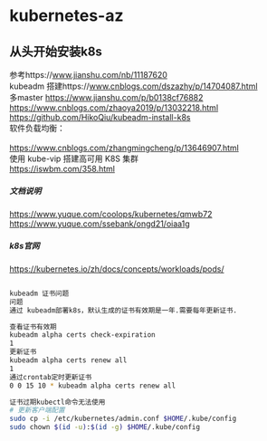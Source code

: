 # kubernetes-az
## 从头开始安装k8s
参考https://www.jianshu.com/nb/11187620<br/>
kubeadm 搭建https://www.cnblogs.com/dszazhy/p/14704087.html<br/>
多master https://www.jianshu.com/p/b0138cf76882<br/>
         https://www.cnblogs.com/zhaoya2019/p/13032218.html<br/>
         https://github.com/HikoQiu/kubeadm-install-k8s<br/>
软件负载均衡：<br/>         
https://www.cnblogs.com/zhangmingcheng/p/13646907.html<br/>
使用 kube-vip 搭建高可用 K8S 集群<br/>
https://iswbm.com/358.html<br/>
##### 文档说明
https://www.yuque.com/coolops/kubernetes/qmwb72 <br/>
https://www.yuque.com/ssebank/ongd21/oiaa1g <br/>
##### k8s官网
https://kubernetes.io/zh/docs/concepts/workloads/pods/

```bash

kubeadm 证书问题
问题
通过 kubeadm部署k8s，默认生成的证书有效期是一年.需要每年更新证书.

查看证书有效期
kubeadm alpha certs check-expiration
1
更新证书
kubeadm alpha certs renew all
1
通过crontab定时更新证书
0 0 15 10 * kubeadm alpha certs renew all

证书过期kubectl命令无法使用
# 更新客户端配置
sudo cp -i /etc/kubernetes/admin.conf $HOME/.kube/config
sudo chown $(id -u):$(id -g) $HOME/.kube/config
```
